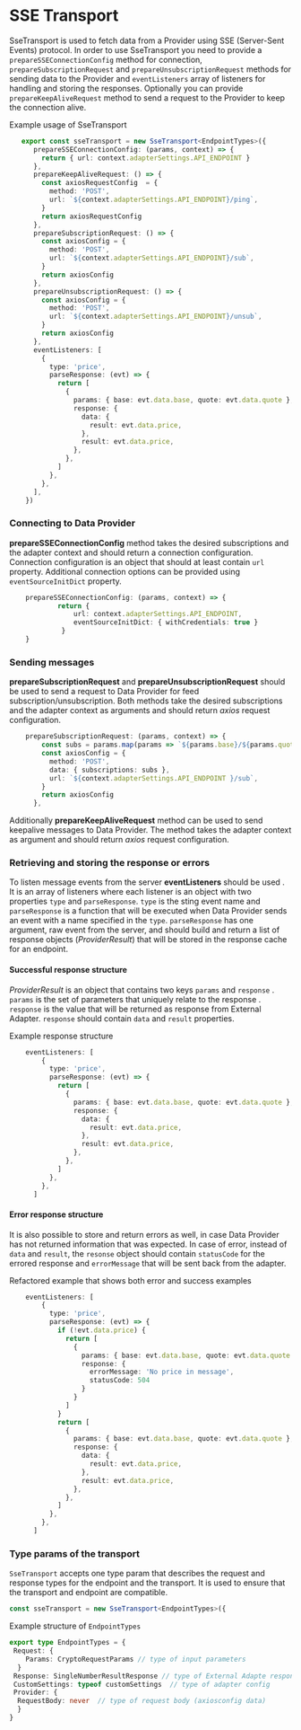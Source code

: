 # SSE Transport

SseTransport is used to fetch data from a Provider using SSE (Server-Sent Events) protocol. In order to use SseTransport you need to provide a `prepareSSEConnectionConfig` method for connection, `prepareSubscriptionRequest` and `prepareUnsubscriptionRequest` methods for sending data to the Provider and `eventListeners` array of listeners for handling and storing the responses. Optionally you can provide `prepareKeepAliveRequest` method to send a request to the Provider to keep the connection alive.

Example usage of SseTransport
```typescript  
   export const sseTransport = new SseTransport<EndpointTypes>({
      prepareSSEConnectionConfig: (params, context) => {
        return { url: context.adapterSettings.API_ENDPOINT }
      },
      prepareKeepAliveRequest: () => {
        const axiosRequestConfig  = {
          method: 'POST',
          url: `${context.adapterSettings.API_ENDPOINT}/ping`,
        }
        return axiosRequestConfig
      },
      prepareSubscriptionRequest: () => {
        const axiosConfig = {
          method: 'POST',
          url: `${context.adapterSettings.API_ENDPOINT}/sub`,
        }
        return axiosConfig
      },
      prepareUnsubscriptionRequest: () => {
        const axiosConfig = {
          method: 'POST',
          url: `${context.adapterSettings.API_ENDPOINT}/unsub`,
        }
        return axiosConfig
      },
	  eventListeners: [
        {
          type: 'price',
          parseResponse: (evt) => {
            return [
              {
                params: { base: evt.data.base, quote: evt.data.quote },
                response: {
                  data: {
                    result: evt.data.price,
                  },
                  result: evt.data.price,
                },
              },
            ]
          },
        },
      ],
    })
```
### Connecting to Data Provider
**prepareSSEConnectionConfig**  method takes  the desired subscriptions and the adapter context and should return a connection configuration.
Connection configuration is an object that should at least contain `url` property. Additional connection options can be provided using `eventSourceInitDict` property.
```typescript
    prepareSSEConnectionConfig: (params, context) => {
            return { 
    			url: context.adapterSettings.API_ENDPOINT,
    			eventSourceInitDict: { withCredentials: true }
    		 }
    }
```


### Sending messages
**prepareSubscriptionRequest**  and **prepareUnsubscriptionRequest** should be used to send a request to Data Provider for feed subscription/unsubscription. Both methods take the desired subscriptions and the adapter context as arguments and should return *axios* request configuration.
```typescript
    prepareSubscriptionRequest: (params, context) => {
        const subs = params.map(params => `${params.base}/${params.quote}`).join(',')
        const axiosConfig = {
          method: 'POST',
          data: { subscriptions: subs },
          url: `${context.adapterSettings.API_ENDPOINT }/sub`,
        }
        return axiosConfig
      },
```

Additionally **prepareKeepAliveRequest** method can be used to send keepalive messages to Data Provider. The method takes the adapter context as argument and should return *axios* request configuration.

### Retrieving and storing the response or errors
To listen message events from the server **eventListeners** should be used . It is an array of listeners where each listener is an object with two properties `type` and `parseResponse`. `type` is the sting event name and `parseResponse` is a function that will be executed  when Data Provider sends an event with a name specified in the `type`.
`parseResponse` has one argument, raw event from the server, and should  build and return a list of response objects (*ProviderResult*) that will be stored in the response cache for an endpoint.

#### Successful response structure
*ProviderResult* is an object that contains two keys `params` and `response` . `params` is the set of parameters that uniquely relate to the response . `response` is the value that will be returned as response from External Adapter. `response` should contain `data` and `result` properties.

Example response structure
```typescript  
    eventListeners: [
        {
          type: 'price',
          parseResponse: (evt) => {
            return [
              {
                params: { base: evt.data.base, quote: evt.data.quote },
                response: {
                  data: {
                    result: evt.data.price,
                  },
                  result: evt.data.price,
                },
              },
            ]
          },
        },
      ]
```
#### Error response structure
It is also possible to store and return errors as well, in case Data Provider has not returned information that was expected.  In case of error, instead of `data` and `result`, the `resonse` object should contain `statusCode` for the errored response and `errorMessage` that will be sent back from the adapter.

Refactored example that shows both error and success examples
```typescript
    eventListeners: [
        {
          type: 'price',
          parseResponse: (evt) => {
            if (!evt.data.price) {
              return [
                {
                  params: { base: evt.data.base, quote: evt.data.quote },
                  response: {
                    errorMessage: 'No price in message',
                    statusCode: 504
                  }
                }
              ]
            }
            return [
              {
                params: { base: evt.data.base, quote: evt.data.quote },
                response: {
                  data: {
                    result: evt.data.price,
                  },
                  result: evt.data.price,
                },
              },
            ]
          },
        },
      ]
```
### Type params of the transport
`SseTransport` accepts one type param that describes the request and response types for the endpoint and the transport. It is used to ensure that the transport and endpoint are compatible.
```typescript
const sseTransport = new SseTransport<EndpointTypes>({
```
Example structure of `EndpointTypes`
```typescript
export type EndpointTypes = {  
 Request: {  
	Params: CryptoRequestParams // type of input parameters
  }  
 Response: SingleNumberResultResponse // type of External Adapte response. `SingleNumberResultResponse` is built in type that indicates that both `data` and `result` are numbers
 CustomSettings: typeof customSettings  // type of adapter config
 Provider: {  
  RequestBody: never  // type of request body (axiosconfig data)
  }  
}
```

 